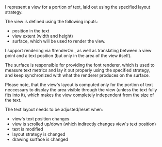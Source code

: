 I represent a view for a portion of text, laid out using the specified layout 
strategy.

The view is defined using the following inputs:

- position in the text
- view extent (width and height)
- surface, which will be used to render the view.

I support rendering via #renderOn:, as well as translating between a view point 
and a text position (but only in the area of the view itself).

The surface is responsible for providing the font renderer, which is used to measure text metrics and lay it out properly using the specified strategy, and keep synchronized with what the renderer produces on the surface.

Please note, that the view's layout is computed only for the portion of text neccessary to display the area visible through the view (unless the text fully fits into it), which makes the view completely independent from the size of the text.

The text layout needs to be adjusted/reset when: 
 - view's text position changes
 - view is scrolled up/down (which indirectly changes view's text position)
 - text is modified
 - layout strategy is changed
 - drawing surface is changed 


